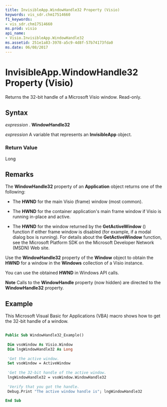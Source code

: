 ```yaml
---
title: InvisibleApp.WindowHandle32 Property (Visio)
keywords: vis_sdr.chm17514660
f1_keywords:
- vis_sdr.chm17514660
ms.prod: visio
api_name:
- Visio.InvisibleApp.WindowHandle32
ms.assetid: 251e1a83-3978-a5c9-4d8f-57b74173fda0
ms.date: 06/08/2017
---
```



# InvisibleApp.WindowHandle32 Property (Visio)

Returns the 32-bit handle of a Microsoft Visio window. Read-only.


## Syntax

 _expression_ . **WindowHandle32**

 _expression_ A variable that represents an **InvisibleApp** object.


### Return Value

Long


## Remarks

The  **WindowHandle32** property of an **Application** object returns one of the following:




- The  **HWND** for the main Visio (frame) window (most common).
    
- The  **HWND** for the container application's main frame window if Visio is running in-place and active.
    
- The  **HWND** for the window returned by the **GetActiveWindow** () function if either frame window is disabled (for example, if a modal dialog box is running). For details about the **GetActiveWindow** function, see the Microsoft Platform SDK on the Microsoft Developer Network (MSDN) Web site.
    


Use the  **WindowHandle32** property of the **Window** object to obtain the **HWND** for a window in the **Windows** collection of a Visio instance.

You can use the obtained  **HWND** in Windows API calls.


 **Note**  Calls to the  **WindowHandle** property (now hidden) are directed to the **WindowHandle32** property.


## Example

This Microsoft Visual Basic for Applications (VBA) macro shows how to get the 32-bit handle of a window.


```vb
 
Public Sub WindowHandle32_Example() 
 
 Dim vsoWindow As Visio.Window 
 Dim lngWindowHandle32 As Long 
 
 'Get the active window. 
 Set vsoWindow = ActiveWindow 
 
 'Get the 32-bit handle of the active window. 
 lngWindowHandle32 = vsoWindow.WindowHandle32 
 
 'Verify that you got the handle. 
 Debug.Print "The active window handle is"; lngWindowHandle32 
 
End Sub
```


